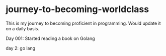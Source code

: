 # journey-to-becoming-worldclass

This is my journey to becoming proficient in programming.
Would update it on a daily basis.

Day 001: Started reading a book on Golang 

day 2: go lang